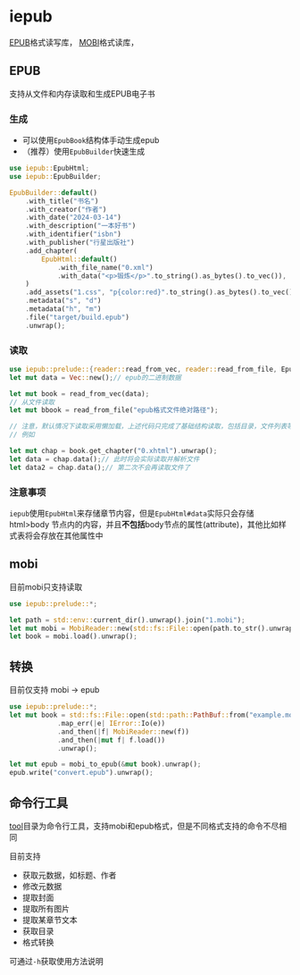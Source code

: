 # iepub

[EPUB](https://www.w3.org/TR/2023/REC-epub-33-20230525/)格式读写库，
[MOBI](https://wiki.mobileread.com/wiki/MOBI)格式读库，

## EPUB

支持从文件和内存读取和生成EPUB电子书

### 生成

- 可以使用`EpubBook`结构体手动生成epub
- （推荐）使用`EpubBuilder`快速生成

```rust
use iepub::EpubHtml;
use iepub::EpubBuilder;

EpubBuilder::default()
    .with_title("书名")
    .with_creator("作者")
    .with_date("2024-03-14")
    .with_description("一本好书")
    .with_identifier("isbn")
    .with_publisher("行星出版社")
    .add_chapter(
        EpubHtml::default()
            .with_file_name("0.xml")
            .with_data("<p>锻炼</p>".to_string().as_bytes().to_vec()),
    )
    .add_assets("1.css", "p{color:red}".to_string().as_bytes().to_vec())
    .metadata("s", "d")
    .metadata("h", "m")
    .file("target/build.epub")
    .unwrap();

```

### 读取

```rust
use iepub::prelude::{reader::read_from_vec, reader::read_from_file, EpubHtml};
let mut data = Vec::new();// epub的二进制数据

let mut book = read_from_vec(data);
// 从文件读取
let mut bbook = read_from_file("epub格式文件绝对路径");

// 注意，默认情况下读取采用懒加载，上述代码只完成了基础结构读取，包括目录，文件列表等等，具体某个章节或者资源的数据将会推迟到第一次调用`data()`方法时读取
// 例如

let mut chap = book.get_chapter("0.xhtml").unwrap();
let data = chap.data();// 此时将会实际读取并解析文件
let data2 = chap.data();// 第二次不会再读取文件了
```

### 注意事项

`iepub`使用`EpubHtml`来存储章节内容，但是`EpubHtml#data`实际只会存储 html>body 节点内的内容，并且**不包括**body节点的属性(attribute)，其他比如样式表将会存放在其他属性中


## mobi

目前mobi只支持读取

```rust
use iepub::prelude::*;

let path = std::env::current_dir().unwrap().join("1.mobi");
let mut mobi = MobiReader::new(std::fs::File::open(path.to_str().unwrap()).unwrap()).unwrap();
let book = mobi.load().unwrap();
```

## 转换

目前仅支持 mobi -> epub

```rust
use iepub::prelude::*;
let mut book = std::fs::File::open(std::path::PathBuf::from("example.mobi"))
            .map_err(|e| IError::Io(e))
            .and_then(|f| MobiReader::new(f))
            .and_then(|mut f| f.load())
            .unwrap();

let mut epub = mobi_to_epub(&mut book).unwrap();
epub.write("convert.epub").unwrap();
```

## 命令行工具

[tool](https://github.com/inkroom/iepub/releases)目录为命令行工具，支持mobi和epub格式，但是不同格式支持的命令不尽相同

目前支持
- 获取元数据，如标题、作者
- 修改元数据
- 提取封面
- 提取所有图片
- 提取某章节文本
- 获取目录
- 格式转换

可通过`-h`获取使用方法说明
